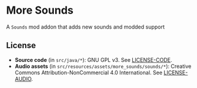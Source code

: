 # More Sounds
 A `Sounds` mod addon that adds new sounds and modded support

## License

- **Source code** (in `src/java/*`): GNU GPL v3. See [LICENSE-CODE](LICENSE).
- **Audio assets** (in `src/resources/assets/more_sounds/sounds/*`): Creative Commons Attribution-NonCommercial 4.0 International. See [LICENSE-AUDIO](LICENSE-AUDIO).
